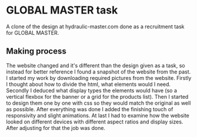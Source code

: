 # GLOBAL MASTER task
A clone of the design at hydraulic-master.com done as a recruitment task for GLOBAL MASTER.

## Making process
The website changed and it's different than the design given as a task, so instead for better reference I found a snapshot of the website from the past. I started my work by downloading required pictures from the website. Firstly I thought about how to divide the html, what elements would I need. Secondly I deduced what display types the elements would have (so a vertical flexbox for the banner or a grid for the products list). Then I started to design them one by one with css so they would match the original as well as possible. After everything was done I added the finishing touch of responsivity and slight animations. At last I had to examine how the website looked on different devices with different aspect ratios and display sizes. After adjusting for that the job was done.
